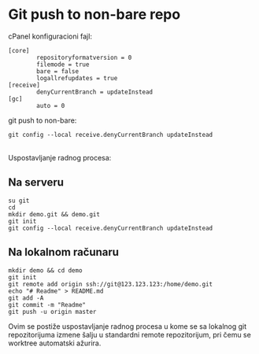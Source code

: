 # Git push to non-bare repo

cPanel konfiguracioni fajl:
```
[core]
        repositoryformatversion = 0
        filemode = true
        bare = false
        logallrefupdates = true
[receive]
        denyCurrentBranch = updateInstead
[gc]
        auto = 0

```

git push to non-bare:
```
git config --local receive.denyCurrentBranch updateInstead
```
<br>
Uspostavljanje radnog procesa:

## Na serveru
```
su git
cd
mkdir demo.git && demo.git
git init
git config --local receive.denyCurrentBranch updateInstead
```

## Na lokalnom računaru
```
mkdir demo && cd demo
git init
git remote add origin ssh://git@123.123.123:/home/demo.git
echo "# Readme" > README.md
git add -A
git commit -m "Readme"
git push -u origin master
```

Ovim se postiže uspostavljanje radnog procesa u kome se sa lokalnog git repozitorijuma izmene šalju u standardni remote repozitorijum, pri čemu se worktree automatski ažurira.